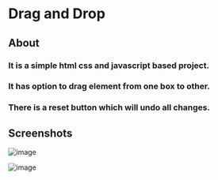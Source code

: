 # Drag and Drop

## About

### It is a simple html css and javascript based project.

### It has option to drag element from one box to other. 

### There is a reset button which will undo all changes.

## Screenshots

![image](https://github.com/Deepanshu0703/dragAndDrop/assets/114489502/1f8e3eef-0e14-4cd2-80d5-890d14d41522)


![image](https://github.com/Deepanshu0703/dragAndDrop/assets/114489502/60c3fdf6-550a-4693-a499-1cdaf81ce11e)


